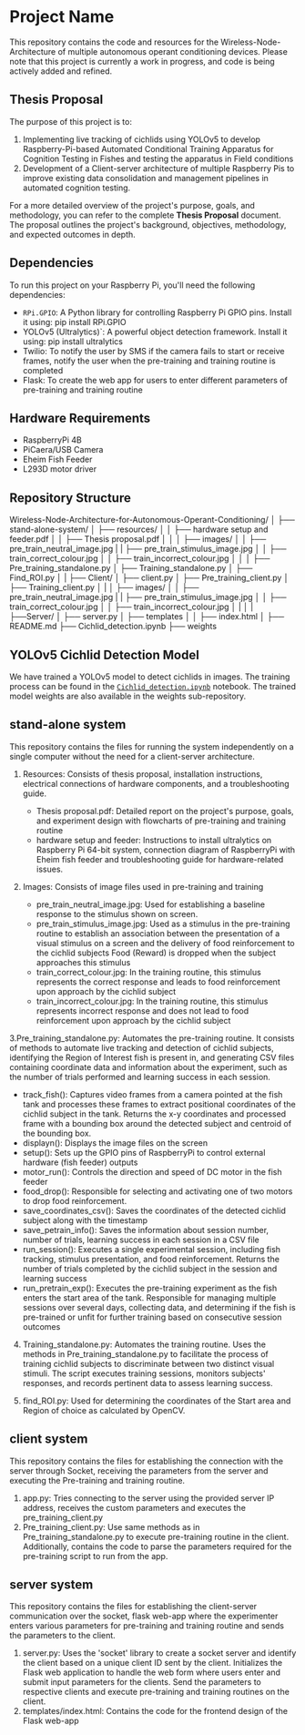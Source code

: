 # Project Name

This repository contains the code and resources for the Wireless-Node-Architecture of multiple autonomous operant conditioning devices. Please note that this project is currently a work in progress, and code is being actively added and refined.


## Thesis Proposal

The purpose of this project is to:
1. Implementing live tracking of cichlids using YOLOv5 to develop Raspberry-Pi-based Automated Conditional Training Apparatus for Cognition Testing in Fishes and testing the apparatus in Field conditions
2. Development of a Client-server architecture of multiple Raspberry Pis to improve existing data consolidation and management pipelines in automated cognition testing.

For a more detailed overview of the project's purpose, goals, and methodology, you can refer to the complete **Thesis Proposal** document. The proposal outlines the project's background, objectives, methodology, and expected outcomes in depth.

## Dependencies

To run this project on your Raspberry Pi, you'll need the following dependencies:

- `RPi.GPIO`: A Python library for controlling Raspberry Pi GPIO pins. Install it using:  pip install RPi.GPIO
- YOLOv5 (Ultralytics)`: A powerful object detection framework. Install it using: pip install ultralytics
- Twilio: To notify the user by SMS if the camera fails to start or receive frames, notify the user when the pre-training and training routine is completed
- Flask: To create the web app for users to enter different parameters of pre-training and training routine

## Hardware Requirements
- RaspberryPi 4B
- PiCaera/USB Camera
- Eheim Fish Feeder
- L293D motor driver
  

## Repository Structure
Wireless-Node-Architecture-for-Autonomous-Operant-Conditioning/
│
├── stand-alone-system/
│ ├── resources/
│ │ ├── hardware setup and feeder.pdf
│ │ ├── Thesis proposal.pdf
│ │
│ ├── images/
│ │ ├── pre_train_neutral_image.jpg
| | ├── pre_train_stimulus_image.jpg
│ │ ├── train_correct_colour.jpg
│ │ ├── train_incorrect_colour.jpg
│ │
│ ├── Pre_training_standalone.py
│ ├── Training_standalone.py
│ ├── Find_ROI.py
│ |
├── Client/
│ ├── client.py
│ ├── Pre_training_client.py
│ ├── Training_client.py
│ |
│ ├── images/
│ │ ├── pre_train_neutral_image.jpg
| | ├── pre_train_stimulus_image.jpg
│ │ ├── train_correct_colour.jpg
│ │ ├── train_incorrect_colour.jpg
│ |
│ |
├──Server/
│ ├── server.py
│ ├── templates
│ │ ├── index.html
│
├── README.md
├── Cichlid_detection.ipynb
├── weights


## YOLOv5 Cichlid Detection Model

We have trained a YOLOv5 model to detect cichlids in images. The training process can be found in the [`Cichlid_detection.ipynb`](Cichlid_detection.ipynb) notebook. The trained model weights are also available in the weights sub-repository.

## stand-alone system
This repository contains the files for running the system independently on a single computer without the need for a client-server architecture.
1. Resources: Consists of thesis proposal, installation instructions, electrical connections of hardware components, and a troubleshooting guide.
   - Thesis proposal.pdf: Detailed report on the project's purpose, goals, and experiment design with flowcharts of pre-training and training routine
   - hardware setup and feeder: Instructions to install ultralytics on Raspberry Pi 64-bit system, connection diagram of RaspberryPi with Eheim fish feeder and troubleshooting guide for hardware-related issues.

2. Images: Consists of image files used in pre-training and training
   - pre_train_neutral_image.jpg: Used for establishing a baseline response to the stimulus shown on screen.
   - pre_train_stimulus_image.jpg: Used as a stimulus in the pre-training routine to establish an association between the presentation of a visual stimulus on a screen and the delivery of food reinforcement to the cichlid subjects Food (Reward) is dropped when the subject approaches this stimulus
   - train_correct_colour.jpg: In the training routine, this stimulus represents the correct response and leads to food reinforcement upon approach by the cichlid subject
   - train_incorrect_colour.jpg:  In the training routine, this stimulus represents incorrect response and does not lead to food reinforcement upon approach by the cichlid subject

3.Pre_training_standalone.py: Automates the pre-training routine. It consists of methods to automate live tracking and detection of cichlid subjects, identifying the Region of Interest fish is present in, and generating CSV files containing coordinate data and information about the experiment, such as the number of trials performed and learning success in each session.
  - track_fish(): Captures video frames from a camera pointed at the fish tank and processes these frames to extract positional coordinates of the cichlid subject in the tank. Returns the x-y coordinates and processed frame with a bounding box around 
    the detected subject and centroid of the bounding box.
  - displayn(): Displays the image files on the screen
  - setup(): Sets up the GPIO pins of RaspberryPi to control external hardware (fish feeder) outputs
  - motor_run(): Controls the direction and speed of DC motor in the fish feeder 
  - food_drop(): Responsible for selecting and activating one of two motors to drop food reinforcement.
  - save_coordinates_csv(): Saves the coordinates of the detected cichlid subject along with the timestamp
  - save_petrain_info(): Saves the information about session number, number of trials, learning success in each session in a CSV file
  - run_session(): Executes a single experimental session, including fish tracking, stimulus presentation, and food reinforcement. Returns the number of trials completed by the cichlid subject in the session and learning success
  - run_pretrain_exp(): Executes the pre-training experiment as the fish enters the start area of the tank. Responsible for managing multiple sessions over several days, collecting data, and determining if the fish is pre-trained or unfit for 
    further training based on consecutive session outcomes
    
4. Training_standalone.py: Automates the training routine. Uses the methods in Pre_training_standalone.py to facilitate the process of training cichlid subjects to discriminate between two distinct visual stimuli. The script executes training sessions, monitors subjects' responses, and records pertinent data to assess learning success.

5. find_ROI.py: Used for determining the coordinates of the Start area and Region of choice as calculated by OpenCV.

## client system
This repository contains the files for establishing the connection with the server through Socket, receiving the parameters from the server and executing the Pre-training and training routine.
1. app.py: Tries connecting to the server using the provided server IP address, receives the custom parameters and executes the pre_training_client.py
2. Pre_training_client.py: Use same methods as in Pre_training_standalone.py to execute pre-training routine in the client.  Additionally, contains the code to parse the parameters required for the pre-training script to run from the app.

## server system
This repository contains the files for establishing the client-server communication over the socket, flask web-app where the experimenter enters various parameters for pre-training and training routine and sends the parameters to the client.
1. server.py: Uses the 'socket' library to create a socket server and identify the client based on a unique client ID sent by the client. Initializes the Flask web application to handle the web form where users enter  and submit input parameters for the clients. Send the parameters to respective clients and execute pre-training and training routines on the client.
2. templates/index.html: Contains the code for the frontend design of the Flask web-app

